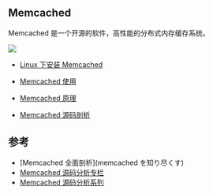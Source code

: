 ﻿## Memcached

Memcached 是一个开源的软件，高性能的分布式内存缓存系统。

![](https://github.com/steveLauwh/Memcached/tree/master/The%20Annotated%20Memcached%20Sources/image/Memcached.jpg)

* [Linux 下安装 Memcached](https://github.com/steveLauwh/Memcached/blob/master/Linux%20%E4%B8%8B%20Memcached%20%E5%AE%89%E8%A3%85.md)

* [Memcached 使用](https://github.com/steveLauwh/Memcached/blob/master/Memcached%20%E4%BD%BF%E7%94%A8.md)

* [Memcached 原理](https://github.com/steveLauwh/Memcached/blob/master/Memcached%20%E5%8E%9F%E7%90%86.md)

* [Memcached 源码剖析](https://github.com/steveLauwh/Memcached/tree/master/The%20Annotated%20Memcached%20Sources)

## 参考

* [Memcached 全面剖析](memcached を知り尽くす)
* [Memcached 源码分析专栏](http://blog.csdn.net/column/details/memcached-src.html)
* [Memcached 源码分析系列](http://blog.csdn.net/initphp/article/details/43915683)

